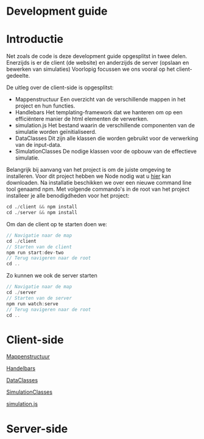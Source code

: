 # Development guide

# Introductie

Net zoals de code is deze development guide opgesplitst in twee delen. Enerzijds is er de client (de website) en anderzijds de server (opslaan en bewerken van simulaties) Voorlopig focussen we ons vooral op het client-gedeelte.

De uitleg over de client-side is opgesplitst:

- Mappenstructuur
Een overzicht van de verschillende mappen in het project en hun functies.
- Handlebars
Het templating-framework dat we hanteren om op een efficiëntere manier de html elementen de verwerken.
- simulation.js
Het bestand waarin de verschillende componenten van de simulatie worden geïnitialiseerd.
- DataClasses
Dit zijn alle klassen die worden gebruikt voor de verwerking van de input-data.
- SimulationClasses
De nodige klassen voor de opbouw van de effectieve simulatie.

Belangrijk bij aanvang van het project is om de juiste omgeving te installeren. Voor dit project hebben we Node nodig wat u [hier](https://nodejs.org/en/download/) kan downloaden. Na installatie beschikken we over een nieuwe command line tool genaamd npm. Met volgende commando's in de root van het project installeer je alle benodigdheden voor het project:

```python
cd ./client && npm install 
cd ./server && npm install 
```

Om dan de client op te starten doen we:

```jsx
// Navigatie naar de map
cd ./client  
// Starten van de client
npm run start:dev-two
// Terug navigeren naar de root
cd ..
```

Zo kunnen we ook de server starten

```jsx
// Navigatie naar de map
cd ./server  
// Starten van de server
npm run watch:serve
// Terug navigeren naar de root
cd ..
```

# Client-side

[Mappenstructuur](Development%20guide%207d4851063efe45409ffc5c8bff2eb250/Mappenstructuur%20556e20a5fd1544159f147d348779e635.md)

[Handelbars](Development%20guide%207d4851063efe45409ffc5c8bff2eb250/Handelbars%20f19adcea3b9f4d028400afcdca8efc05.md)

[DataClasses](Development%20guide%207d4851063efe45409ffc5c8bff2eb250/DataClasses%2052f2ed7c688343ba9d09abac2c0f908f.md)

[SimulationClasses](Development%20guide%207d4851063efe45409ffc5c8bff2eb250/SimulationClasses%2037227c283b6b4d0d99966276feb34952.md)

[simulation.js](Development%20guide%207d4851063efe45409ffc5c8bff2eb250/simulation%20js%20948c0e1ce80845b5b0d5da22aa89f65f.md)

# Server-side